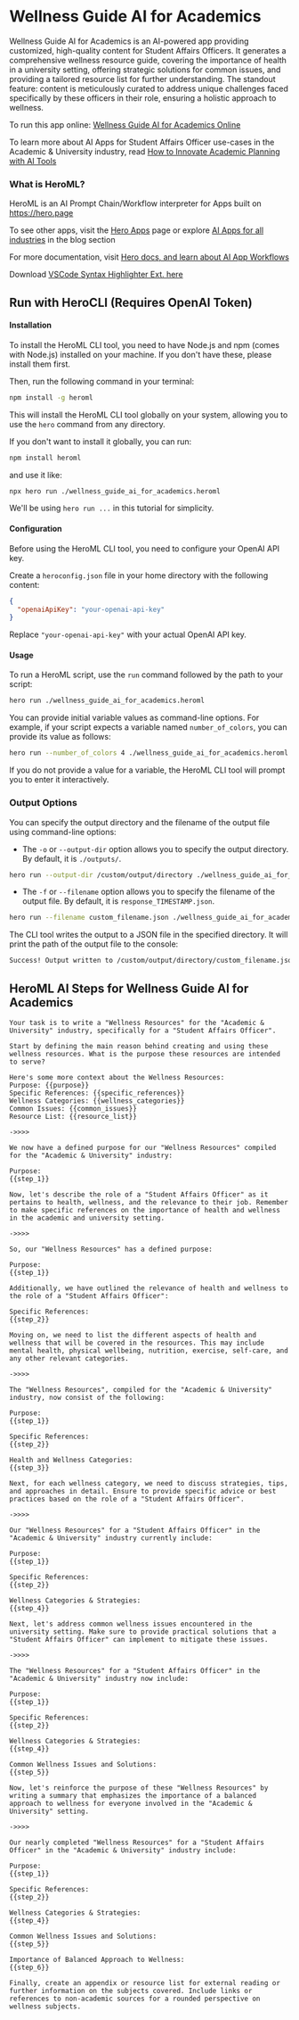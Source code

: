 # Wellness Guide AI for Academics

Wellness Guide AI for Academics is an AI-powered app providing customized, high-quality content for Student Affairs Officers. It generates a comprehensive wellness resource guide, covering the importance of health in a university setting, offering strategic solutions for common issues, and providing a tailored resource list for further understanding. The standout feature: content is meticulously curated to address unique challenges faced specifically by these officers in their role, ensuring a holistic approach to wellness.

To run this app online: [Wellness Guide AI for Academics Online](https://hero.page/app/wellness-guide-ai-for-academics-tailored-wellness-guide-for-officers/yq05orH8XV3Nl9b6g11l)

To learn more about AI Apps for Student Affairs Officer use-cases in the Academic & University industry, read [How to Innovate Academic Planning with AI Tools](https://hero.page/blog/academic-and-university/student-affairs-officer/how-to-innovate-academic-planning-with-ai-tools/170709)

### What is HeroML?
HeroML is an AI Prompt Chain/Workflow interpreter for Apps built on https://hero.page 

To see other apps, visit the [Hero Apps](https://hero.page/apps) page or explore [AI Apps for all industries](https://hero.page/blog) in the blog section

For more documentation, visit [Hero docs, and learn about AI App Workflows](https://hero.page/tutorials/introduction-to-heroml)

Download [VSCode Syntax Highlighter Ext. here](https://marketplace.visualstudio.com/items?itemName=hero-page.heroml)

## Run with HeroCLI (Requires OpenAI Token)

#### Installation

To install the HeroML CLI tool, you need to have Node.js and npm (comes with Node.js) installed on your machine. If you don't have these, please install them first. 

Then, run the following command in your terminal:

```bash
npm install -g heroml
```

This will install the HeroML CLI tool globally on your system, allowing you to use the `hero` command from any directory.

If you don't want to install it globally, you can run:

```bash
npm install heroml
```

and use it like:

```bash
npx hero run ./wellness_guide_ai_for_academics.heroml
```

We'll be using `hero run ...` in this tutorial for simplicity.

#### Configuration

Before using the HeroML CLI tool, you need to configure your OpenAI API key. 

Create a `heroconfig.json` file in your home directory with the following content:

```json
{
  "openaiApiKey": "your-openai-api-key"
}
```

Replace `"your-openai-api-key"` with your actual OpenAI API key.

#### Usage

To run a HeroML script, use the `run` command followed by the path to your script:

```bash
hero run ./wellness_guide_ai_for_academics.heroml
```

You can provide initial variable values as command-line options. For example, if your script expects a variable named `number_of_colors`, you can provide its value as follows:

```bash
hero run --number_of_colors 4 ./wellness_guide_ai_for_academics.heroml
```

If you do not provide a value for a variable, the HeroML CLI tool will prompt you to enter it interactively.

### Output Options

You can specify the output directory and the filename of the output file using command-line options:

- The `-o` or `--output-dir` option allows you to specify the output directory. By default, it is `./outputs/`.

```bash
hero run --output-dir /custom/output/directory ./wellness_guide_ai_for_academics.heroml
```

- The `-f` or `--filename` option allows you to specify the filename of the output file. By default, it is `response_TIMESTAMP.json`.

```bash
hero run --filename custom_filename.json ./wellness_guide_ai_for_academics.heroml
```

The CLI tool writes the output to a JSON file in the specified directory. It will print the path of the output file to the console:

```bash
Success! Output written to /custom/output/directory/custom_filename.json
```


## HeroML AI Steps for Wellness Guide AI for Academics
```
Your task is to write a "Wellness Resources" for the "Academic & University" industry, specifically for a "Student Affairs Officer". 

Start by defining the main reason behind creating and using these wellness resources. What is the purpose these resources are intended to serve?

Here's some more context about the Wellness Resources:
Purpose: {{purpose}}
Specific References: {{specific_references}}
Wellness Categories: {{wellness_categories}}
Common Issues: {{common_issues}}
Resource List: {{resource_list}}

->>>>

We now have a defined purpose for our "Wellness Resources" compiled for the "Academic & University" industry:

Purpose:
{{step_1}}

Now, let's describe the role of a "Student Affairs Officer" as it pertains to health, wellness, and the relevance to their job. Remember to make specific references on the importance of health and wellness in the academic and university setting.

->>>>

So, our "Wellness Resources" has a defined purpose:

Purpose:
{{step_1}}

Additionally, we have outlined the relevance of health and wellness to the role of a "Student Affairs Officer":

Specific References:
{{step_2}}

Moving on, we need to list the different aspects of health and wellness that will be covered in the resources. This may include mental health, physical wellbeing, nutrition, exercise, self-care, and any other relevant categories.

->>>>

The "Wellness Resources", compiled for the "Academic & University" industry, now consist of the following:

Purpose:
{{step_1}}

Specific References:
{{step_2}}

Health and Wellness Categories:
{{step_3}}

Next, for each wellness category, we need to discuss strategies, tips, and approaches in detail. Ensure to provide specific advice or best practices based on the role of a "Student Affairs Officer".

->>>>

Our "Wellness Resources" for a "Student Affairs Officer" in the "Academic & University" industry currently include:

Purpose:
{{step_1}}

Specific References:
{{step_2}}

Wellness Categories & Strategies:
{{step_4}}

Next, let's address common wellness issues encountered in the university setting. Make sure to provide practical solutions that a "Student Affairs Officer" can implement to mitigate these issues.

->>>>

The "Wellness Resources" for a "Student Affairs Officer" in the "Academic & University" industry now include:

Purpose:
{{step_1}}

Specific References:
{{step_2}}

Wellness Categories & Strategies:
{{step_4}}

Common Wellness Issues and Solutions:
{{step_5}}

Now, let's reinforce the purpose of these "Wellness Resources" by writing a summary that emphasizes the importance of a balanced approach to wellness for everyone involved in the "Academic & University" setting.

->>>>

Our nearly completed "Wellness Resources" for a "Student Affairs Officer" in the "Academic & University" industry include:

Purpose:
{{step_1}}

Specific References:
{{step_2}}

Wellness Categories & Strategies:
{{step_4}}

Common Wellness Issues and Solutions:
{{step_5}}

Importance of Balanced Approach to Wellness:
{{step_6}}

Finally, create an appendix or resource list for external reading or further information on the subjects covered. Include links or references to non-academic sources for a rounded perspective on wellness subjects.


```

